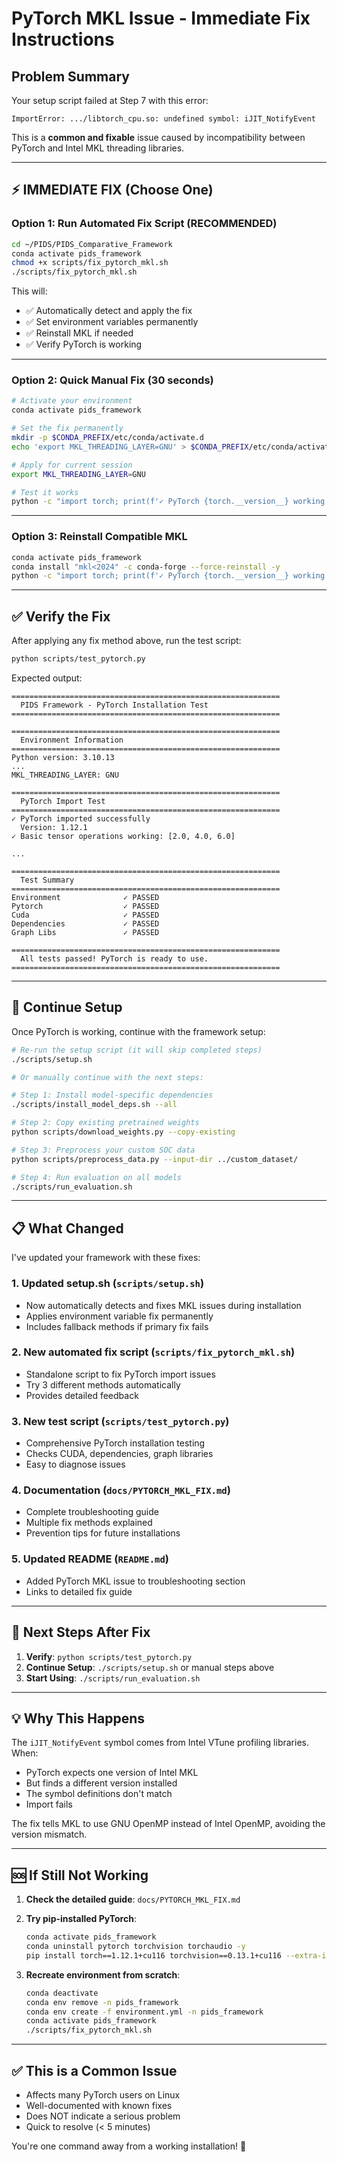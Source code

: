 # PyTorch MKL Issue - Immediate Fix Instructions

## Problem Summary

Your setup script failed at Step 7 with this error:
```
ImportError: .../libtorch_cpu.so: undefined symbol: iJIT_NotifyEvent
```

This is a **common and fixable** issue caused by incompatibility between PyTorch and Intel MKL threading libraries.

---

## ⚡ IMMEDIATE FIX (Choose One)

### Option 1: Run Automated Fix Script (RECOMMENDED)

```bash
cd ~/PIDS/PIDS_Comparative_Framework
conda activate pids_framework
chmod +x scripts/fix_pytorch_mkl.sh
./scripts/fix_pytorch_mkl.sh
```

This will:
- ✅ Automatically detect and apply the fix
- ✅ Set environment variables permanently
- ✅ Reinstall MKL if needed
- ✅ Verify PyTorch is working

---

### Option 2: Quick Manual Fix (30 seconds)

```bash
# Activate your environment
conda activate pids_framework

# Set the fix permanently
mkdir -p $CONDA_PREFIX/etc/conda/activate.d
echo 'export MKL_THREADING_LAYER=GNU' > $CONDA_PREFIX/etc/conda/activate.d/mkl_fix.sh

# Apply for current session
export MKL_THREADING_LAYER=GNU

# Test it works
python -c "import torch; print(f'✓ PyTorch {torch.__version__} working!')"
```

---

### Option 3: Reinstall Compatible MKL

```bash
conda activate pids_framework
conda install "mkl<2024" -c conda-forge --force-reinstall -y
python -c "import torch; print(f'✓ PyTorch {torch.__version__} working!')"
```

---

## ✅ Verify the Fix

After applying any fix method above, run the test script:

```bash
python scripts/test_pytorch.py
```

Expected output:
```
============================================================
  PIDS Framework - PyTorch Installation Test
============================================================

============================================================
  Environment Information
============================================================
Python version: 3.10.13
...
MKL_THREADING_LAYER: GNU

============================================================
  PyTorch Import Test
============================================================
✓ PyTorch imported successfully
  Version: 1.12.1
✓ Basic tensor operations working: [2.0, 4.0, 6.0]

...

============================================================
  Test Summary
============================================================
Environment              ✓ PASSED
Pytorch                  ✓ PASSED
Cuda                     ✓ PASSED
Dependencies             ✓ PASSED
Graph Libs               ✓ PASSED

============================================================
  All tests passed! PyTorch is ready to use.
============================================================
```

---

## 🔄 Continue Setup

Once PyTorch is working, continue with the framework setup:

```bash
# Re-run the setup script (it will skip completed steps)
./scripts/setup.sh

# Or manually continue with the next steps:

# Step 1: Install model-specific dependencies
./scripts/install_model_deps.sh --all

# Step 2: Copy existing pretrained weights
python scripts/download_weights.py --copy-existing

# Step 3: Preprocess your custom SOC data
python scripts/preprocess_data.py --input-dir ../custom_dataset/

# Step 4: Run evaluation on all models
./scripts/run_evaluation.sh
```

---

## 📋 What Changed

I've updated your framework with these fixes:

### 1. **Updated setup.sh** (`scripts/setup.sh`)
   - Now automatically detects and fixes MKL issues during installation
   - Applies environment variable fix permanently
   - Includes fallback methods if primary fix fails

### 2. **New automated fix script** (`scripts/fix_pytorch_mkl.sh`)
   - Standalone script to fix PyTorch import issues
   - Try 3 different methods automatically
   - Provides detailed feedback

### 3. **New test script** (`scripts/test_pytorch.py`)
   - Comprehensive PyTorch installation testing
   - Checks CUDA, dependencies, graph libraries
   - Easy to diagnose issues

### 4. **Documentation** (`docs/PYTORCH_MKL_FIX.md`)
   - Complete troubleshooting guide
   - Multiple fix methods explained
   - Prevention tips for future installations

### 5. **Updated README** (`README.md`)
   - Added PyTorch MKL issue to troubleshooting section
   - Links to detailed fix guide

---

## 🎯 Next Steps After Fix

1. **Verify**: `python scripts/test_pytorch.py`
2. **Continue Setup**: `./scripts/setup.sh` or manual steps above
3. **Start Using**: `./scripts/run_evaluation.sh`

---

## 💡 Why This Happens

The `iJIT_NotifyEvent` symbol comes from Intel VTune profiling libraries. When:
- PyTorch expects one version of Intel MKL
- But finds a different version installed
- The symbol definitions don't match
- Import fails

The fix tells MKL to use GNU OpenMP instead of Intel OpenMP, avoiding the version mismatch.

---

## 🆘 If Still Not Working

1. **Check the detailed guide**: `docs/PYTORCH_MKL_FIX.md`
2. **Try pip-installed PyTorch**:
   ```bash
   conda activate pids_framework
   conda uninstall pytorch torchvision torchaudio -y
   pip install torch==1.12.1+cu116 torchvision==0.13.1+cu116 --extra-index-url https://download.pytorch.org/whl/cu116
   ```

3. **Recreate environment from scratch**:
   ```bash
   conda deactivate
   conda env remove -n pids_framework
   conda env create -f environment.yml -n pids_framework
   conda activate pids_framework
   ./scripts/fix_pytorch_mkl.sh
   ```

---

## ✅ This is a Common Issue

- Affects many PyTorch users on Linux
- Well-documented with known fixes
- Does NOT indicate a serious problem
- Quick to resolve (< 5 minutes)

You're one command away from a working installation! 🚀
